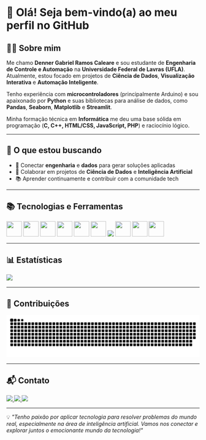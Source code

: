 # 👋 Olá! Seja bem-vindo(a) ao meu perfil no GitHub

## 👨‍💻 Sobre mim
Me chamo **Denner Gabriel Ramos Caleare** e sou estudante de **Engenharia de Controle e Automação** na **Universidade Federal de Lavras (UFLA)**.  
Atualmente, estou focado em projetos de **Ciência de Dados**, **Visualização Interativa** e **Automação Inteligente**.

Tenho experiência com **microcontroladores** (principalmente Arduino) e sou apaixonado por **Python** e suas bibliotecas para análise de dados, como **Pandas**, **Seaborn**, **Matplotlib** e **Streamlit**.  

Minha formação técnica em **Informática** me deu uma base sólida em programação (**C, C++, HTML/CSS, JavaScript, PHP**) e raciocínio lógico.

---

## 💼 O que estou buscando
- 🔗 Conectar **engenharia** e **dados** para gerar soluções aplicadas  
- 🤝 Colaborar em projetos de **Ciência de Dados** e **Inteligência Artificial**  
- 📚 Aprender continuamente e contribuir com a comunidade tech  

---

## 📚 Tecnologias e Ferramentas
<div>
<img src="https://cdn.jsdelivr.net/gh/devicons/devicon@latest/icons/arduino/arduino-original-wordmark.svg" width="40" height="40"/>
<img src="https://cdn.jsdelivr.net/gh/devicons/devicon@latest/icons/c/c-original.svg" width="40" height="40"/>
<img src="https://cdn.jsdelivr.net/gh/devicons/devicon@latest/icons/html5/html5-plain-wordmark.svg" width="40" height="40"/>
<img src="https://cdn.jsdelivr.net/gh/devicons/devicon@latest/icons/css3/css3-plain-wordmark.svg" width="40" height="40"/>
<img src="https://cdn.jsdelivr.net/gh/devicons/devicon@latest/icons/javascript/javascript-plain.svg" width="40" height="40"/>
<img src="https://cdn.jsdelivr.net/gh/devicons/devicon@latest/icons/python/python-original-wordmark.svg" width="40" height="40"/>
<img src="https://cdn.jsdelivr.net/gh/devicons/devicon@latest/icons/mysql/mysql-original-wordmark.svg" height="40"/>
<img src="https://cdn.jsdelivr.net/gh/devicons/devicon@latest/icons/php/php-original.svg" width="40" height="40"/>
<img src="https://cdn.jsdelivr.net/gh/devicons/devicon@latest/icons/git/git-plain-wordmark.svg" width="40" height="40"/>
<img src="https://cdn.jsdelivr.net/gh/devicons/devicon@latest/icons/github/github-original-wordmark.svg" width="40" height="40"/>
</div>

---

## 📊 Estatísticas
<div>
<a href="https://github.com/DennerCaleare">
<img height="180em" src="https://github-readme-stats.vercel.app/api/top-langs/?username=DennerCaleare&layout=compact&langs_count=7&theme=dracula"/>
</a>
</div>

---

## 🐍 Contribuições
<picture>
  <source media="(prefers-color-scheme: dark)" srcset="https://raw.githubusercontent.com/DennerCaleare/DennerCaleare/output/github-contribution-grid-snake-dark.svg">
  <source media="(prefers-color-scheme: light)" srcset="https://raw.githubusercontent.com/DennerCaleare/DennerCaleare/output/github-contribution-grid-snake.svg">
  <img alt="Snake animation" src="https://raw.githubusercontent.com/DennerCaleare/DennerCaleare/output/github-contribution-grid-snake.svg">
</picture>

---

## 📬 Contato
<div>
<a href="https://instagram.com/DennerCaleare" target="_blank">
  <img src="https://img.shields.io/badge/-Instagram-%23E4405F?style=for-the-badge&logo=instagram&logoColor=white"/>
</a>
<a href="mailto:contato.denner.pf17@gmail.com" target="_blank">
  <img src="https://img.shields.io/badge/-Gmail-D14836?style=for-the-badge&logo=gmail&logoColor=white"/>
</a>
<a href="https://www.linkedin.com/in/dennercaleare" target="_blank">
  <img src="https://img.shields.io/badge/-LinkedIn-%230077B5?style=for-the-badge&logo=linkedin&logoColor=white"/>
</a>
</div>

---

💡 _"Tenho paixão por aplicar tecnologia para resolver problemas do mundo real, especialmente na área de inteligência artificial. Vamos nos conectar e explorar juntos o emocionante mundo da tecnologia!"_
